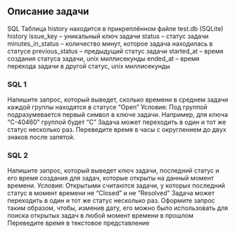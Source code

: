 ## Описание задачи

SQL
Таблица history находится в прикреплённом файле test.db (SQLite)
history
issue_key – уникальный ключ задачи
status – статус задачи
minutes_in_status – количество минут, которое задача находилась в статусе
previous_status – предыдущий статус задачи
started_at – время создания статуса задачи, unix миллисекунды 
ended_at – время перехода задачи в другой статус, unix миллисекунды 

### SQL 1
Напишите запрос, который выведет, сколько времени в среднем задачи каждой группы находятся в статусе “Open” 
Условия:
Под группой подразумевается первый символ в ключе задачи. Например, для ключа “C-40460” группой будет “C”
Задача может переходить в один и тот же статус несколько раз.
Переведите время в часы с округлением до двух знаков после запятой.

### SQL 2 
Напишите запрос, который выведет ключ задачи, последний статус и его время создания для задач, которые открыты на данный момент времени.
Условия:
Открытыми считаются задачи, у которых последний статус в момент времени не “Closed” и не “Resolved”
Задача может переходить в один и тот же статус несколько раз.
Оформите запрос таким образом, чтобы, изменив дату, его можно было использовать для поиска открытых задач в любой момент времени в прошлом
Переведите время в текстовое представление
